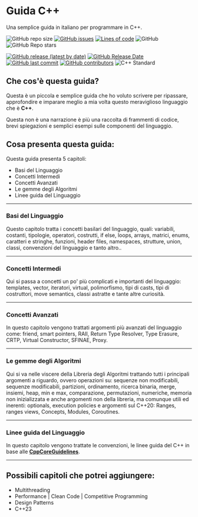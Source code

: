 # Guida C++
Una semplice guida in italiano per programmare in C++.

![GitHub repo size](https://img.shields.io/github/repo-size/LucaR01/Guida-Cpp)
[![GitHub issues](https://img.shields.io/github/issues/LucaR01/Guida-Cpp)](https://github.com/LucaR01/Guida-Cpp/issues)
[![Lines of code](https://img.shields.io/tokei/lines/github.com/LucaR01/Guida-Cpp)](https://github.com/LucaR01/Guida-Cpp/pulse)
![GitHub](https://img.shields.io/github/license/LucaR01/Guida-Cpp)
![GitHub Repo stars](https://img.shields.io/github/stars/LucaR01/Guida-Cpp?style=social)
<!-- ![GitHub release (latest by date)](https://img.shields.io/github/v/release/LucaR01/Guida-Cpp) -->
[![GitHub release (latest by date)](https://img.shields.io/github/v/release/LucaR01/Guida-Cpp)](https://github.com/LucaR01/Guida-Cpp/releases)
[![GitHub Release Date](https://img.shields.io/github/release-date/LucaR01/Guida-Cpp)](https://github.com/LucaR01/Guida-Cpp/releases)
[![GitHub last commit](https://img.shields.io/github/last-commit/LucaR01/Guida-Cpp)](https://github.com/LucaR01/Guida-Cpp/graphs/commit-activity)
[![GitHub contributors](https://img.shields.io/github/contributors/LucaR01/Guida-Cpp)](https://github.com/LucaR01/Guida-Cpp/graphs/contributors)
![C++ Standard](https://img.shields.io/badge/C%2B%2B-11%7C14%7C17%7C20-blue.svg)
<!-- ![GitHub top language](https://img.shields.io/github/languages/top/LucaR01/Guida-Cpp) -->
<!-- ![GitHub language count](https://img.shields.io/github/languages/count/LucaR01/Guida-Cpp) -->

## Che cos'è questa guida?
Questa è un piccola e semplice guida che ho voluto scrivere per ripassare, approfondire e imparare meglio a mia volta questo meraviglioso linguaggio che è **C++**.

Questa non è una narrazione è più una raccolta di frammenti di codice, brevi spiegazioni e semplici esempi sulle componenti del linguaggio.

## Cosa presenta questa guida:

Questa guida presenta 5 capitoli:
- Basi del Linguaggio
- Concetti Intermedi
- Concetti Avanzati
- Le gemme degli Algoritmi
- Linee guida del Linguaggio

<hr>

### Basi del Linguaggio
Questo capitolo tratta i concetti basilari del linguaggio, quali: variabili, costanti, tipologie, operatori, costrutti, if else, loops, arrays, matrici, enums, caratteri e stringhe, funzioni, header files, namespaces, strutture, union, classi, convenzioni del linguaggio e tanto altro..

<hr>

### Concetti Intermedi
Qui si passa a concetti un po' più complicati e importanti del linguaggio: templates, vector, iteratori, virtual, polimorfismo, tipi di casts, tipi di costruttori, move semantics, classi astratte e tante altre curiosità.

<hr>

### Concetti Avanzati
In questo capitolo vengono trattati argomenti più avanzati del linguaggio come: friend, smart pointers, RAII, Return Type Resolver, Type Erasure, CRTP, Virtual Constructor, SFINAE, Proxy.

<hr>

### Le gemme degli Algoritmi
Qui si va nelle viscere della Libreria degli Algoritmi trattando tutti i principali argomenti a riguardo, ovvero operazioni su: sequenze non modificabili, sequenze modificabili, partizioni, ordinamento, ricerca binaria, merge, insiemi, heap, min e max, comparazione, permutazioni, numeriche, memoria non inizializzata e anche argomenti non della libreria, ma comunque utili ed inerenti: optionals, execution policies e argomenti sul C++20: Ranges, ranges views, Concepts, Modules, Coroutines.

<hr>

### Linee guida del Linguaggio
In questo capitolo vengono trattate le convenzioni, le linee guida del C++ in base alle [**CppCoreGuidelines**](https://github.com/isocpp/CppCoreGuidelines).

<hr>

## Possibili capitoli che potrei aggiungere:
- Multithreading
- Performance | Clean Code | Competitive Programming
- Design Patterns
- C++23
